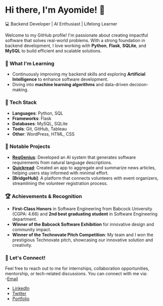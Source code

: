 # Hi there, I'm Ayomide! 👋  
💻 Backend Developer | AI Enthusiast | Lifelong Learner  

Welcome to my GitHub profile! I'm passionate about creating impactful software that solves real-world problems. 
With a strong foundation in backend development, I love working with **Python**, **Flask**, **SQLite**, and **MySQL** to build efficient and scalable solutions.  

### 🌱 **What I'm Learning**  
- Continuously improving my backend skills and exploring **Artificial Intelligence** to enhance software development.  
- Diving into **machine learning algorithms** and data-driven decision-making.

### 🚀 **Tech Stack**  
- **Languages**: Python, SQL  
- **Frameworks**: Flask  
- **Databases**: MySQL, SQLite  
- **Tools**: Git, GitHub, Tableau  
- **Other**: WordPress, HTML, CSS

### 🔧 **Notable Projects**     
- **[ReqGenius](https://reqgenius.netlify.app/)**: Developed an AI system that generates software requirements from natural language descriptions.
- **[Quickread]()**: Created an app to aggregate and summarize news articles, helping users stay informed with minimal effort.
- **[BridgeHub]**: A platform that connects volunteers with event organizers, streamlining the volunteer registration process.

### 🏆 **Achievements & Recognition**  
- **First-Class Honors** in Software Engineering from Babcock University (CGPA: 4.66) and **2nd best graduating student** in Software Engineering department.
- **Winner of the Babcock Software Exhibition** for innovative design and community impact.
- **Winner of the Technovate Pitch Competition**: My team and I won the prestigious Technovate pitch, showcasing our innovative solution and creativity.

### 💬 **Let's Connect!**  
Feel free to reach out to me for internships, collaboration opportunities, mentorship, or tech-related discussions. You can connect with me via:  
-[Email](mailto:olamoyegunayomide16@gmail.com)
- [LinkedIn](https://www.linkedin.com/in/ayomide-olamoyegun/)
- [Twitter](https://x.com/Olamoyegun_Ayo) 
- [Portfolio](your-portfolio-link)  

